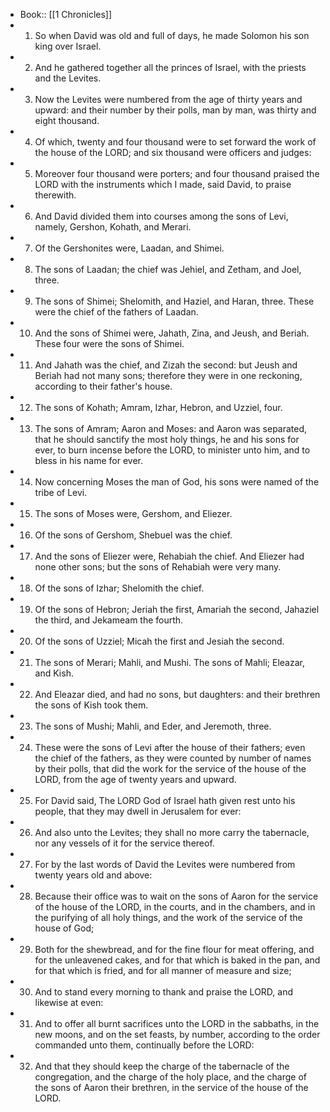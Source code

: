 - Book:: [[1 Chronicles]]
- 1. So when David was old and full of days, he made Solomon his son king over Israel.
- 2. And he gathered together all the princes of Israel, with the priests and the Levites.
- 3. Now the Levites were numbered from the age of thirty years and upward: and their number by their polls, man by man, was thirty and eight thousand.
- 4. Of which, twenty and four thousand were to set forward the work of the house of the LORD; and six thousand were officers and judges:
- 5. Moreover four thousand were porters; and four thousand praised the LORD with the instruments which I made, said David, to praise therewith.
- 6. And David divided them into courses among the sons of Levi, namely, Gershon, Kohath, and Merari.
- 7. Of the Gershonites were, Laadan, and Shimei.
- 8. The sons of Laadan; the chief was Jehiel, and Zetham, and Joel, three.
- 9. The sons of Shimei; Shelomith, and Haziel, and Haran, three. These were the chief of the fathers of Laadan.
- 10. And the sons of Shimei were, Jahath, Zina, and Jeush, and Beriah. These four were the sons of Shimei.
- 11. And Jahath was the chief, and Zizah the second: but Jeush and Beriah had not many sons; therefore they were in one reckoning, according to their father's house.
- 12. The sons of Kohath; Amram, Izhar, Hebron, and Uzziel, four.
- 13. The sons of Amram; Aaron and Moses: and Aaron was separated, that he should sanctify the most holy things, he and his sons for ever, to burn incense before the LORD, to minister unto him, and to bless in his name for ever.
- 14. Now concerning Moses the man of God, his sons were named of the tribe of Levi.
- 15. The sons of Moses were, Gershom, and Eliezer.
- 16. Of the sons of Gershom, Shebuel was the chief.
- 17. And the sons of Eliezer were, Rehabiah the chief. And Eliezer had none other sons; but the sons of Rehabiah were very many.
- 18. Of the sons of Izhar; Shelomith the chief.
- 19. Of the sons of Hebron; Jeriah the first, Amariah the second, Jahaziel the third, and Jekameam the fourth.
- 20. Of the sons of Uzziel; Micah the first and Jesiah the second.
- 21. The sons of Merari; Mahli, and Mushi. The sons of Mahli; Eleazar, and Kish.
- 22. And Eleazar died, and had no sons, but daughters: and their brethren the sons of Kish took them.
- 23. The sons of Mushi; Mahli, and Eder, and Jeremoth, three.
- 24. These were the sons of Levi after the house of their fathers; even the chief of the fathers, as they were counted by number of names by their polls, that did the work for the service of the house of the LORD, from the age of twenty years and upward.
- 25. For David said, The LORD God of Israel hath given rest unto his people, that they may dwell in Jerusalem for ever:
- 26. And also unto the Levites; they shall no more carry the tabernacle, nor any vessels of it for the service thereof.
- 27. For by the last words of David the Levites were numbered from twenty years old and above:
- 28. Because their office was to wait on the sons of Aaron for the service of the house of the LORD, in the courts, and in the chambers, and in the purifying of all holy things, and the work of the service of the house of God;
- 29. Both for the shewbread, and for the fine flour for meat offering, and for the unleavened cakes, and for that which is baked in the pan, and for that which is fried, and for all manner of measure and size;
- 30. And to stand every morning to thank and praise the LORD, and likewise at even:
- 31. And to offer all burnt sacrifices unto the LORD in the sabbaths, in the new moons, and on the set feasts, by number, according to the order commanded unto them, continually before the LORD:
- 32. And that they should keep the charge of the tabernacle of the congregation, and the charge of the holy place, and the charge of the sons of Aaron their brethren, in the service of the house of the LORD.
